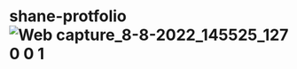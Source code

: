 # shane-protfolio![Web capture_8-8-2022_145525_127 0 0 1](https://user-images.githubusercontent.com/92353632/183385811-9204ece7-a162-4774-bb1e-78b8615c2c7b.jpeg)
